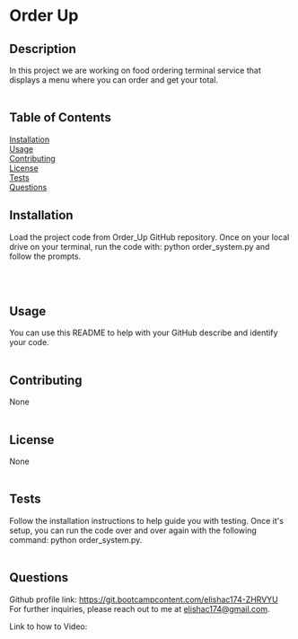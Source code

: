 # Order Up

 ## Description <br>
  In this project we are working on food ordering terminal service that displays a menu where you can order and get your total. <br><br>
  ## Table of Contents <br>
  [Installation](#h2-Installation)<br>
  [Usage](#h2-Usage)<br>
  [Contributing](#h2-Contributing)<br>
  [License](#h2-License)<br>
  [Tests](#h2-Tests)<br>
  [Questions](#h2-Questions)<br>

  ## Installation <br>
  Load the project code from Order_Up GitHub repository. Once on your local drive on your terminal, run the code with: python order_system.py and follow the prompts. 

  <br><br>
  ## Usage <br>
  You can use this README to help with your GitHub describe and identify your code. <br><br>
  ## Contributing <br>
  None <br><br>
  ## License <br>
  None <br><br>
  ## Tests <br>
  Follow the installation instructions to help guide you with testing. Once it's setup, you can run the code over and over again with the following command: python order_system.py. <br><br>
  ## Questions <br>
  Github profile link: https://git.bootcampcontent.com/elishac174-ZHRVYU <br>
  For further inquiries, please reach out to me at elishac174@gmail.com.

  Link to how to Video: 
